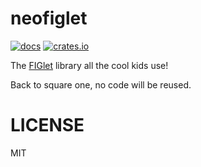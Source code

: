 # neofiglet

[![docs](https://docs.rs/neofiglet/badge.svg)](https://docs.rs/neofiglet)
[![crates.io](https://img.shields.io/crates/v/neofiglet.svg)](https://crates.io/crates/neofiglet)

The [FIGlet](http://www.figlet.org/) library all the cool kids use!

Back to square one, no code will be reused.

# LICENSE

MIT
